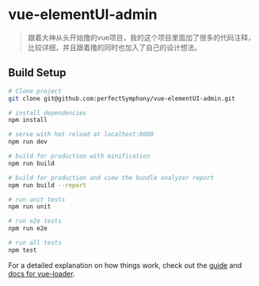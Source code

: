 # vue-elementUI-admin
> 跟着大神从头开始撸的vue项目，我的这个项目里面加了很多的代码注释，比较详细，并且跟着撸的同时也加入了自己的设计想法。

## Build Setup

``` bash
# Clone project
git clone git@github.com:perfectSymphony/vue-elementUI-admin.git

# install dependencies
npm install

# serve with hot reload at localhost:8080
npm run dev

# build for production with minification
npm run build

# build for production and view the bundle analyzer report
npm run build --report

# run unit tests
npm run unit

# run e2e tests
npm run e2e

# run all tests
npm test
```

For a detailed explanation on how things work, check out the [guide](http://vuejs-templates.github.io/webpack/) and [docs for vue-loader](http://vuejs.github.io/vue-loader).
